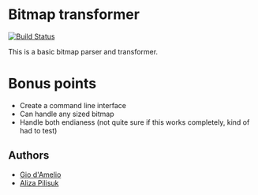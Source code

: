 # Bitmap transformer
[![Build Status](https://travis-ci.org/giodamelio/bitmap_transformer.svg?branch=master)](https://travis-ci.org/giodamelio/bitmap_transformer)

This is a basic bitmap parser and transformer.

# Bonus points

  - Create a command line interface
  - Can handle any sized bitmap
  - Handle both endianess (not quite sure if this works completely, kind of had to test)

## Authors

  - [Gio d'Amelio](https://github.com/giodamelio)
  - [Aliza Pilisuk](https://github.com/aliza89p)
